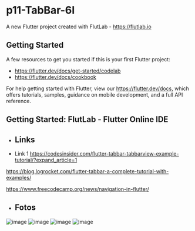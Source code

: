 # p11-TabBar-6I

A new Flutter project created with FlutLab - https://flutlab.io

## Getting Started

A few resources to get you started if this is your first Flutter project:

- https://flutter.dev/docs/get-started/codelab
- https://flutter.dev/docs/cookbook

For help getting started with Flutter, view our
https://flutter.dev/docs, which offers tutorials,
samples, guidance on mobile development, and a full API reference.

## Getting Started: FlutLab - Flutter Online IDE

- ## Links
- Link 1 
https://codesinsider.com/flutter-tabbar-tabbarview-example-tutorial/?expand_article=1

https://blog.logrocket.com/flutter-tabbar-a-complete-tutorial-with-examples/

https://www.freecodecamp.org/news/navigation-in-flutter/
- ## Fotos
![image](https://github.com/GuerreroA128/P11-TabBar-6i/assets/143743819/2741c974-bfdf-4702-8f78-825a411c9be5)
![image](https://github.com/GuerreroA128/P11-TabBar-6i/assets/143743819/8ebbfb58-7f49-4ba1-a501-9667026a58f3)
![image](https://github.com/GuerreroA128/P11-TabBar-6i/assets/143743819/a89d75c5-cc50-4ab0-9ddb-6c7af6bc1fca)
![image](https://github.com/GuerreroA128/P11-TabBar-6i/assets/143743819/a297861e-5002-4bcb-9a97-8b84525c8a87)






